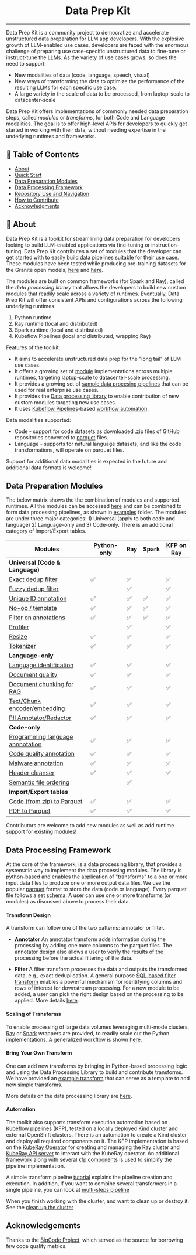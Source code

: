 

<h1 align="center">Data Prep Kit</h1>

<div align="center"> 

<?  [![Status](https://img.shields.io/badge/status-active-success.svg)]() ?>
<?  [![GitHub Issues](https://img.shields.io/github/issues/kylelobo/The-Documentation-Compendium.svg)](https://github.com/IBM/data-prep-kit/issues) ?>
<?  [![GitHub Pull Requests](https://img.shields.io/github/issues-pr/kylelobo/The-Documentation-Compendium.svg)](https://github.com/IBM/data-prep-kit/pulls) ?>
</div> 

---

Data Prep Kit is a community project to democratize and accelerate unstructured data preparation for LLM app developers. 
With the explosive growth of LLM-enabled use cases, developers are faced with the enormous challenge of preparing use case-specific unstructured data to fine-tune or instruct-tune the LLMs.
As the variety of use cases grows, so does the need to support:

- New modalities of data (code, language, speech, visual) 
- New ways of transforming the data to optimize the performance of the resulting LLMs for each specific use case.
- A large variety in the scale of data to be processed, from laptop-scale to datacenter-scale

Data Prep Kit offers implementations of commonly needed data preparation steps, called *modules* or *transforms*, for both Code and Language modalities.
The goal is to offer high-level APIs for developers to quickly get started in working with their data, without needing expertise in the underlying runtimes and frameworks.

## 📝 Table of Contents
- [About](#about)
- [Quick Start](doc/quick-start/quick-start.md)
- [Data Preparation Modules](#modules)
- [Data Processing Framework](#data-proc-lib)
- [Repository Use and Navigation](doc/repo.md)
- [How to Contribute](CONTRIBUTING.md)
- [Acknowledgments](#acknowledgement)

## &#x1F4D6; About <a name = "about"></a>
Data Prep Kit is a toolkit for streamlining data preparation for developers looking to build LLM-enabled applications via fine-tuning or instruction-tuning.
Data Prep Kit contributes a set of modules that the developer can get started with to easily build data pipelines suitable for their use case.
These modules have been tested while producing pre-training datasets for the Granite open models, [here](https://huggingface.co/instructlab/granite-7b-lab) and [here](https://huggingface.co/ibm-granite). 

The modules are built on common frameworks (for Spark and Ray), called the *data processing library* that allows the developers to build new custom modules that readily scale across a variety of runtimes.
Eventually, Data Prep Kit will offer consistent APIs and configurations across the following underlying runtimes.

1. Python runtime
2. Ray runtime (local and distributed)
3. Spark runtime (local and distributed)
4. Kubeflow Pipelines (local and distributed, wrapping Ray)

Features of the toolkit: 

- It aims to accelerate unstructured data prep for the "long tail" of LLM use cases.
- It offers a growing set of [module](/transforms) implementations across multiple runtimes, targeting laptop-scale to datacenter-scale processing.
- It provides a growing set of [sample data procesing pipelines](/examples) that can be used for real enterprise use cases.
- It provides the [Data processing library](data-processing-lib/ray) to enable contribution of new custom modules targeting new use cases.
- It uses [Kubeflow Pipelines](https://www.kubeflow.org/docs/components/pipelines/v1/introduction/)-based [workflow automation](kfp/doc/simple_transform_pipeline.md).

Data modalities supported: 

* Code - support for code datasets as downloaded .zip files of GitHub repositories converted to
[parquet](https://arrow.apache.org/docs/python/parquet.html) files. 
* Language - supports for natural language datasets, and like the code transformations, will operate on parquet files.

Support for additional data modalities is expected in the future and additional data formats is welcome!

## Data Preparation Modules <a name = "modules"></a>
The below matrix shows the the combination of modules and supported runtimes. All the modules can be accessed [here](/transforms) and can be combined to form data processing pipelines, as shown in [examples](/examples) folder. The modules are under three major categories: 1) Universal (apply to both code and language) 2) Language-only and 3) Code-only. There is an additional category of Import/Export tables. 


| Modules | Python-only | Ray | Spark | KFP on Ray |  
|----------------------------------|--------------------|------------------|------------------|------------------------|  
| **Universal (Code & Language)** | | | | |  
| [Exact dedup filter](/transforms/universal/ededup/ray/README.md) | :white_check_mark: |:white_check_mark:| |:white_check_mark: |  
| [Fuzzy dedup filter](/transforms/universal/fdedup/ray/README.md) | |:white_check_mark:| |:white_check_mark: |  
| [Unique ID annotation](/transforms/universal/doc_id/ray/README.md) | :white_check_mark: |:white_check_mark:|:white_check_mark:|:white_check_mark: |  
| [No-op / template](/transforms/universal/noop/python/README.md) | :white_check_mark: |:white_check_mark:|:white_check_mark:|:white_check_mark: |  
| [Filter on annotations](/transforms/universal/filter/python/README.md) | :white_check_mark: |:white_check_mark:|:white_check_mark:|:white_check_mark: |  
| [Profiler](/transforms/universal/profiler/ray/README.md) | |:white_check_mark:| |:white_check_mark: |  
| [Resize](/transforms/universal/resize/python/README.md) | :white_check_mark: |:white_check_mark:| |:white_check_mark: |  
| [Tokenizer](/transforms/universal/tokenization/python/README.md) | :white_check_mark: |:white_check_mark:| |:white_check_mark: | 
| **Language-only** | | | | |  
| [Language identification](/transforms/language/lang_id/python/README.md) | :white_check_mark: |:white_check_mark:| |:white_check_mark: |  
| [Document quality](/transforms/language/doc_quality/python/README.md) | :white_check_mark: |:white_check_mark:| |:white_check_mark: |  
| [Document chunking for RAG](/transforms/language/doc_chunk/python/README.md) | :white_check_mark: |:white_check_mark:| |:white_check_mark: |  
| [Text/Chunk encoder/embedding](/transforms/language/text_encoder/python/README.md) | :white_check_mark: |:white_check_mark:| |:white_check_mark: |  
| [PII Annotator/Redactor](/transforms/universal/pii_redactor/python/README.md)| :white_check_mark:| :white_check_mark: | | :white_check_mark: |
| **Code-only** | | | | |  
| [Programming language annnotation](/transforms/code/proglang_select/python/README.md) | :white_check_mark: |:white_check_mark:| |:white_check_mark: |  
| [Code quality annotation](/transforms/code/code_quality/python/README.md) | :white_check_mark: |:white_check_mark:| |:white_check_mark: |  
| [Malware annotation](/transforms/code/malware/python/README.md) | :white_check_mark: |:white_check_mark:| |:white_check_mark: |  
| [Header cleanser](/transforms/code/header_cleanser/python/README.md) | :white_check_mark: |:white_check_mark:| |:white_check_mark: |  
| [Semantic file ordering](/transforms/code/repo_level_ordering/ray/README.md) | |:white_check_mark:| | |  
| **Import/Export tables** | | | | |  
| [Code (from zip) to Parquet](/transforms/code/code2parquet/python/README.md) | :white_check_mark: |:white_check_mark:| |:white_check_mark: |  
| [PDF to Parquet](/transforms/language/pdf2parquet/python/README.md) | :white_check_mark: |:white_check_mark:| |:white_check_mark: |


Contributors are welcome to add new modules as well as add runtime support for existing modules!


## Data Processing Framework <a name = "data-proc-lib"></a>
At the core of the framework, is a data processing library, that provides a systematic way to implement the data processing modules. The library is python-based and enables the application of "transforms" to a one or more input data files to produce one or more output data files. We use the popular [parquet](https://arrow.apache.org/docs/python/parquet.html) format to store the data (code or language). 
Every parquet file follows a set [schema](/transforms/code/code2parquet/python/README.md). A user can use one or more transforms (or modules) as discussed above to process their data. 

#### Transform Design
A transform can follow one of the two patterns: annotator or filter.

- **Annotator** An annotator transform adds information during the processing by adding one more columns to the parquet files.
The annotator design also allows a user to verify the results of the processing before the actual filtering of the data.

- **Filter** A filter transform processes the data and outputs the transformed data, e.g., exact deduplication.
A general purpose [SQL-based filter transform](transforms/universal/filter) enables a powerful mechanism for identifying columns and rows of interest for downstream processing.
For a new module to be added, a user can pick the right design based on the processing to be applied. More details [here](transforms). 

#### Scaling of Transforms
To enable processing of large data volumes leveraging multi-mode clusters, [Ray](https://docs.ray.io/en/latest/index.html) 
or [Spark](https://spark.apache.org) wrappers are provided, to readily scale out the Python implementations.
A generalized workflow is shown [here](doc/data-processing.md).

#### Bring Your Own Transform 
One can add new transforms by bringing in Python-based processing logic and using the Data Processing Library to build and contribute transforms. We have provided an [example transform](/transforms/universal/noop) that can serve as a template to add new simple transforms. 

More details on the data processing library are [here](data-processing-lib/doc/overview.md). 

#### Automation
The toolkit also supports transform execution automation based on 
[Kubeflow pipelines](https://www.kubeflow.org/docs/components/pipelines/v1/introduction/) (KFP),
tested on a locally deployed [Kind cluster](https://kind.sigs.k8s.io/) and external OpenShift clusters. There is an 
automation to create a Kind cluster and deploy all required components on it.
The KFP implementation is based on the [KubeRay Operator](https://docs.ray.io/en/master/cluster/kubernetes/getting-started.html)
for creating and managing the Ray cluster and [KubeRay API server](https://github.com/ray-project/kuberay/tree/master/apiserver)
to interact with the KubeRay operator. An additional [framework](kfp/kfp_support_lib) along with several
[kfp components](kfp/kfp_ray_components) is used to simplify the pipeline implementation.

A simple transform pipeline [tutorial](kfp/doc/simple_transform_pipeline.md) explains the pipeline creation and execution. 
In addition, if you want to combine several transformers in a single pipeline, you can look at [multi-steps pipeline](kfp/doc/multi_transform_pipeline.md) 

When you finish working with the cluster, and want to clean up or destroy it. See the 
[clean up the cluster](../kfp/doc/setup.md#cleanup)

## Acknowledgements <a name = "acknowledgement"></a>
Thanks to the [BigCode Project](https://github.com/bigcode-project), which served as the source for borrowing few code quality metrics.





